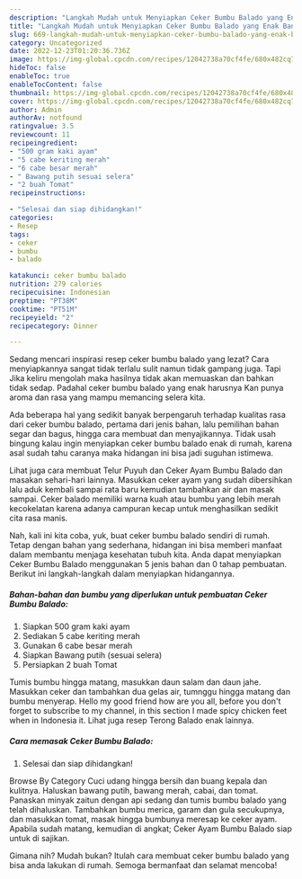 ```yaml
---
description: "Langkah Mudah untuk Menyiapkan Ceker Bumbu Balado yang Enak Banget"
title: "Langkah Mudah untuk Menyiapkan Ceker Bumbu Balado yang Enak Banget"
slug: 669-langkah-mudah-untuk-menyiapkan-ceker-bumbu-balado-yang-enak-banget
category: Uncategorized
date: 2022-12-23T01:20:36.736Z
image: https://img-global.cpcdn.com/recipes/12042738a70cf4fe/680x482cq70/ceker-bumbu-balado-foto-resep-utama.jpg
hideToc: false
enableToc: true
enableTocContent: false
thumbnail: https://img-global.cpcdn.com/recipes/12042738a70cf4fe/680x482cq70/ceker-bumbu-balado-foto-resep-utama.jpg
cover: https://img-global.cpcdn.com/recipes/12042738a70cf4fe/680x482cq70/ceker-bumbu-balado-foto-resep-utama.jpg
author: Admin
authorAv: notfound
ratingvalue: 3.5
reviewcount: 11
recipeingredient:
- "500 gram kaki ayam"
- "5 cabe keriting merah"
- "6 cabe besar merah"
- " Bawang putih sesuai selera"
- "2 buah Tomat"
recipeinstructions:

- "Selesai dan siap dihidangkan!"
categories:
- Resep
tags:
- ceker
- bumbu
- balado

katakunci: ceker bumbu balado 
nutrition: 279 calories
recipecuisine: Indonesian
preptime: "PT38M"
cooktime: "PT51M"
recipeyield: "2"
recipecategory: Dinner

---
```



Sedang mencari inspirasi resep ceker bumbu balado yang lezat? Cara menyiapkannya sangat tidak terlalu sulit namun tidak gampang juga. Tapi Jika keliru mengolah maka hasilnya tidak akan memuaskan dan bahkan tidak sedap. Padahal ceker bumbu balado yang enak harusnya Kan punya aroma dan rasa yang mampu memancing selera kita.


Ada beberapa hal yang sedikit banyak berpengaruh terhadap kualitas rasa dari ceker bumbu balado, pertama dari jenis bahan, lalu pemilihan bahan segar dan bagus, hingga cara membuat dan menyajikannya. Tidak usah bingung kalau ingin menyiapkan ceker bumbu balado enak di rumah, karena asal sudah tahu caranya maka hidangan ini bisa jadi suguhan istimewa.

Lihat juga cara membuat Telur Puyuh dan Ceker Ayam Bumbu Balado dan masakan sehari-hari lainnya. Masukkan ceker ayam yang sudah dibersihkan lalu aduk kembali sampai rata baru kemudian tambahkan air dan masak sampai. Ceker balado memiliki warna kuah atau bumbu yang lebih merah kecokelatan karena adanya campuran kecap untuk menghasilkan sedikit cita rasa manis.


Nah, kali ini kita coba, yuk, buat ceker bumbu balado sendiri di rumah. Tetap dengan bahan yang sederhana, hidangan ini bisa memberi manfaat dalam membantu menjaga kesehatan tubuh kita. Anda dapat menyiapkan Ceker Bumbu Balado menggunakan 5 jenis bahan dan 0 tahap pembuatan. Berikut ini langkah-langkah dalam menyiapkan hidangannya.

<!--inarticleads1-->

##### Bahan-bahan dan bumbu yang diperlukan untuk pembuatan Ceker Bumbu Balado:

1. Siapkan 500 gram kaki ayam
1. Sediakan 5 cabe keriting merah
1. Gunakan 6 cabe besar merah
1. Siapkan  Bawang putih (sesuai selera)
1. Persiapkan 2 buah Tomat


Tumis bumbu hingga matang, masukkan daun salam dan daun jahe. Masukkan ceker dan tambahkan dua gelas air, tumnggu hingga matang dan bumbu menyerap. Hello my good friend how are you all, before you don&#39;t forget to subscribe to my channel, in this section I made spicy chicken feet when in Indonesia it. Lihat juga resep Terong Balado enak lainnya. 

<!--inarticleads2-->

##### Cara memasak Ceker Bumbu Balado:


1. Selesai dan siap dihidangkan!

Browse By Category Cuci udang hingga bersih dan buang kepala dan kulitnya. Haluskan bawang putih, bawang merah, cabai, dan tomat. Panaskan minyak zaitun dengan api sedang dan tumis bumbu balado yang telah dihaluskan. Tambahkan bumbu merica, garam dan gula secukupnya, dan masukkan tomat, masak hingga bumbunya meresap ke ceker ayam. Apabila sudah matang, kemudian di angkat; Ceker Ayam Bumbu Balado siap untuk di sajikan. 

Gimana nih? Mudah bukan? Itulah cara membuat ceker bumbu balado yang bisa anda lakukan di rumah. Semoga bermanfaat dan selamat mencoba!
